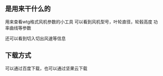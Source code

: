 ## 是用来干什么的
用来查看wtg格式风机参数的小工具
可以看到风机型号，叶轮直径，轮毂高度 功率曲线等参数

还可以看到切入切出风速等信息

## 下载方式
可以通过百度下载，也可以通过坚果云下载
